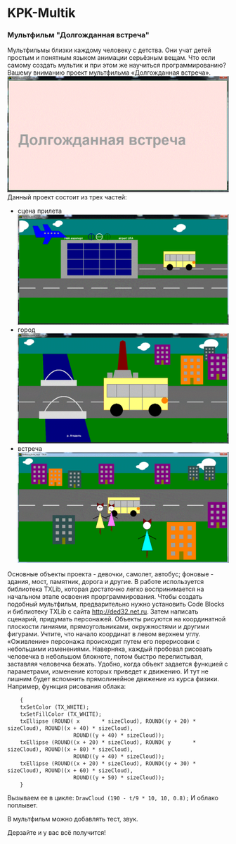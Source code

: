 # KPK-Multik
### Мультфильм "Долгожданная встреча"
Мультфильмы близки каждому человеку с детства. Они учат детей простым и понятным языком анимации серьёзным вещам. Что если самому создать мультик и при этом же научиться программированию?
Вашему вниманию проект мультфильма «Долгожданная встреча».
![](https://github.com/Nielra/KPK-Multik/blob/main/Название.gif?raw=true)
Данный проект состоит из трех частей: 

 * сцена прилета ![](https://github.com/Nielra/KPK-Multik/blob/main/Arrival.gif?raw=true)
 * город ![](https://github.com/Nielra/KPK-Multik/blob/main/City.gif?raw=true)
 * встреча ![](https://github.com/Nielra/KPK-Multik/blob/main/Meet.gif?raw=true)

Основные объекты проекта - девочки, самолет, автобус; фоновые - здания, мост, памятник, дорога и другие.
В работе используется библиотека TXLib, которая достаточно легко воспринимается на начальном этапе освоения прорграммирования. 
Чтобы создать подобный мультфильм, предварительно нужно установить Code Blocks и библиотеку TXLib с сайта http://ded32.net.ru. Затем написать сценарий, придумать персонажей. Объекты рисуются на координатной плоскости линиями, прямоугольниками, окружностями и другими фигурами. Учтите, что начало координат в левом верхнем углу. «Оживление» персонажа происходит путем его перерисовки с небольшими изменениями. Наверняка, каждый пробовал рисовать человечка в небольшом блокноте, потом быстро перелистывал, заставляя человечка бежать. Удобно, когда объект задается функцией с параметрами, изменение которых приведет к движению. И тут не лишним будет вспомнить прямолинейное движение из курса физики. 
Например, функция рисования облака: 
``` void DrawCloud (int x, int y, double sizeCloud)
    {
    txSetColor (TX_WHITE);
    txSetFillColor (TX_WHITE);
    txEllipse (ROUND( x       * sizeCloud), ROUND((y + 20) * sizeCloud), ROUND((x + 40) * sizeCloud),
                     ROUND((y + 40) * sizeCloud));
    txEllipse (ROUND((x + 20) * sizeCloud), ROUND( y       * sizeCloud), ROUND((x + 80) * sizeCloud),
                     ROUND((y + 40) * sizeCloud));
    txEllipse (ROUND((x + 20) * sizeCloud), ROUND((y + 30) * sizeCloud), ROUND((x + 60) * sizeCloud),
                     ROUND((y + 50) * sizeCloud));
    } 
```
Вызываем ее в цикле:
` DrawCloud (190 - t/9 * 10, 10, 0.8); `
И облако поплывет.
<p> В мультфильм можно добавлять тест, звук. 
<p> Дерзайте и у вас всё получится!
